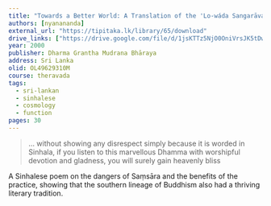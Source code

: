 ```yaml
---
title: "Towards a Better World: A Translation of the 'Lo-wáda Sangarāva'"
authors: [nyanananda]
external_url: "https://tipitaka.lk/library/65/download"
drive_links: ["https://drive.google.com/file/d/1jsKTTz5NjO0OniVrsJK5tDwLH3v04s2S/view?usp=drivesdk"]
year: 2000
publisher: Dharma Grantha Mudrana Bhāraya
address: Sri Lanka
olid: OL49629310M
course: theravada
tags:
  - sri-lankan
  - sinhalese
  - cosmology
  - function
pages: 30
---
```


> … without showing any disrespect simply because it is worded in Sinhala, if you listen to this marvellous Dhamma with worshipful devotion and gladness, you will surely gain heavenly bliss

A Sinhalese poem on the dangers of Saṃsāra and the benefits of the practice, showing that the southern lineage of Buddhism also had a thriving literary tradition.


